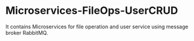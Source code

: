# Microservices-FileOps-UserCRUD
It contains Microservices for file operation and user service using message broker RabbitMQ.
